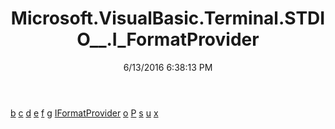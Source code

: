 ﻿---
title: Microsoft.VisualBasic.Terminal.STDIO__.I_FormatProvider
date: 6/13/2016 6:38:13 PM
---

[b](T-Microsoft.VisualBasic.Terminal.STDIO__.I_FormatProvider.b.html)
[c](T-Microsoft.VisualBasic.Terminal.STDIO__.I_FormatProvider.c.html)
[d](T-Microsoft.VisualBasic.Terminal.STDIO__.I_FormatProvider.d.html)
[e](T-Microsoft.VisualBasic.Terminal.STDIO__.I_FormatProvider.e.html)
[f](T-Microsoft.VisualBasic.Terminal.STDIO__.I_FormatProvider.f.html)
[g](T-Microsoft.VisualBasic.Terminal.STDIO__.I_FormatProvider.g.html)
[IFormatProvider](T-Microsoft.VisualBasic.Terminal.STDIO__.I_FormatProvider.IFormatProvider.html)
[o](T-Microsoft.VisualBasic.Terminal.STDIO__.I_FormatProvider.o.html)
[P](T-Microsoft.VisualBasic.Terminal.STDIO__.I_FormatProvider.P.html)
[s](T-Microsoft.VisualBasic.Terminal.STDIO__.I_FormatProvider.s.html)
[u](T-Microsoft.VisualBasic.Terminal.STDIO__.I_FormatProvider.u.html)
[x](T-Microsoft.VisualBasic.Terminal.STDIO__.I_FormatProvider.x.html)
